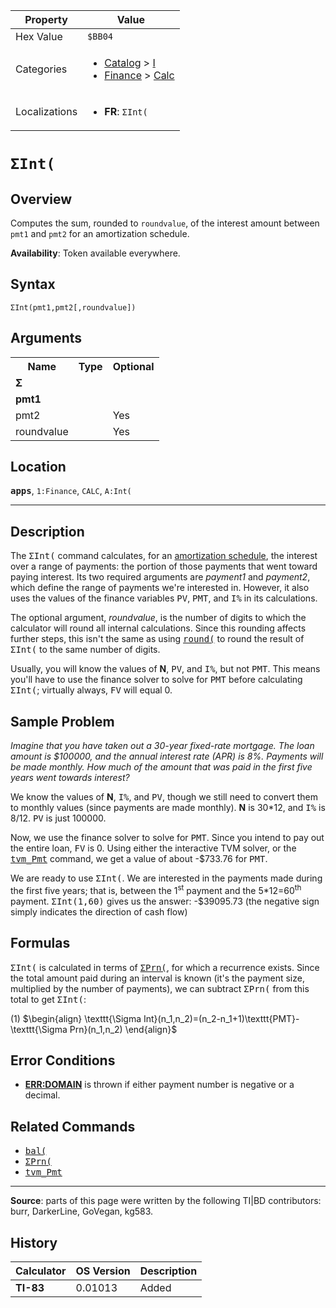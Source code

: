 | Property      | Value |
|---------------|-------|
| Hex Value     | `$BB04`|
| Categories    | <ul><li>[Catalog](<../categories/Catalog.md>) > [I](<../categories/Catalog.md#I>)</li><li>[Finance](<../categories/Finance.md>) > [Calc](<../categories/Finance.md#Calc>)</li></ul> |
| Localizations | <ul><li><b>FR</b>: `ΣInt(`</li></ul> |

# `ΣInt(`

## Overview
Computes the sum, rounded to `roundvalue`, of the interest amount between `pmt1` and `pmt2` for an amortization schedule.


<b>Availability</b>: Token available everywhere.

## Syntax
`ΣInt(pmt1,pmt2[,roundvalue])`

## Arguments
<table>
<tr><th>Name</th><th>Type</th><th>Optional</th></tr>

<tr><td><b>Σ</b></td><td></td><td></td></tr>

<tr><td><b>pmt1</b></td><td></td><td></td></tr>

<tr><td>pmt2</td><td></td><td>Yes</td></tr>

<tr><td>roundvalue</td><td></td><td>Yes</td></tr>

</table>

## Location
<tt><kbd><b>apps</b></kbd></tt>, `1:Finance`, `CALC`, `A:Int(`
<hr>

## Description

The <tt>ΣInt(</tt> command calculates, for an [amortization schedule](http://en.wikipedia.org/wiki/Amortization_schedule), the interest over a range of payments: the portion of those payments that went toward paying interest. Its two required arguments are _payment1_ and _payment2_, which define the range of payments we're interested in. However, it also uses the values of the finance variables <tt>PV</tt>, <tt>PMT</tt>, and <tt>I%</tt> in its calculations.

The optional argument, _roundvalue_, is the number of digits to which the calculator will round all internal calculations. Since this rounding affects further steps, this isn't the same as using <tt><a href="round(.md">round(</a></tt> to round the result of <tt>ΣInt(</tt> to the same number of digits.

Usually, you will know the values of **N**, <tt>PV</tt>, and <tt>I%</tt>, but not <tt>PMT</tt>. This means you'll have to use the finance solver to solve for <tt>PMT</tt> before calculating <tt>ΣInt(</tt>; virtually always, <tt>FV</tt> will equal 0.

## Sample Problem

_Imagine that you have taken out a 30-year fixed-rate mortgage. The loan amount is $100000, and the annual interest rate (APR) is 8%. Payments will be made monthly. How much of the amount that was paid in the first five years went towards interest?_

We know the values of **N**, <tt>I%</tt>, and <tt>PV</tt>, though we still need to convert them to monthly values (since payments are made monthly). **N** is 30*12, and <tt>I%</tt> is 8/12. <tt>PV</tt> is just 100000.

Now, we use the finance solver to solve for <tt>PMT</tt>. Since you intend to pay out the entire loan, <tt>FV</tt> is 0. Using either the interactive TVM solver, or the <tt><a href="tvm_Pmt.md">tvm_Pmt</a></tt> command, we get a value of about -$733.76 for <tt>PMT</tt>.

We are ready to use <tt>ΣInt(</tt>. We are interested in the payments made during the first five years; that is, between the 1<sup>st</sup> payment and the 5*12=60<sup>th</sup> payment. <tt>ΣInt(1,60)</tt> gives us the answer: -$39095.73 (the negative sign simply indicates the direction of cash flow)

## Formulas

<tt>ΣInt(</tt> is calculated in terms of <tt><a href="ΣPrn(.md">ΣPrn(</a></tt>, for which a recurrence exists. Since the total amount paid during an interval is known (it's the payment size, multiplied by the number of payments), we can subtract <tt>ΣPrn(</tt> from this total to get <tt>ΣInt(</tt>:

(1) $`\begin{align} \texttt{\Sigma Int}(n_1,n_2)=(n_2-n_1+1)\texttt{PMT}-\texttt{\Sigma Prn}(n_1,n_2) \end{align}`$ 

## Error Conditions

*   **[ERR:DOMAIN](errors#domain)** is thrown if either payment number is negative or a decimal.

## Related Commands

*   <tt><a href="bal(.md">bal(</a></tt>
*   <tt><a href="ΣPrn(.md">ΣPrn(</a></tt>
*   <tt><a href="tvm_Pmt.md">tvm_Pmt</a></tt>

* * *

**Source**: parts of this page were written by the following TI|BD contributors: burr, DarkerLine, GoVegan, kg583.

## History
| Calculator | OS Version | Description |
|------------|------------|-------------|
| <b>TI-83</b> | 0.01013 | Added |


